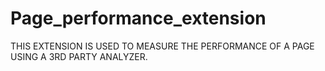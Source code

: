 # Page_performance_extension
THIS EXTENSION IS USED TO MEASURE THE PERFORMANCE OF A PAGE USING A 3RD PARTY ANALYZER.
